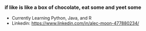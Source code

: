 ### if like is like a box of chocolate, eat some and yeet some
- Currently Learning Python, Java, and R
- Linkedin: https://www.linkedin.com/in/alec-moon-477880234/
